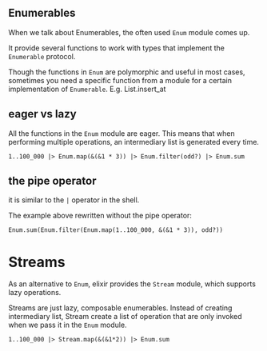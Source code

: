 ## Enumerables

When we talk about Enumerables, the often used `Enum` module comes up.

It provide several functions to work with types that implement the `Enumerable` protocol.

Though the functions in `Enum` are polymorphic and useful in most cases, sometimes you need a 
specific function from a module for a certain implementation of `Enumerable`.
E.g. List.insert_at



## eager vs lazy

All the functions in the `Enum` module are eager. This means that when performing multiple operations, an intermediary list is generated every time.

```
1..100_000 |> Enum.map(&(&1 * 3)) |> Enum.filter(odd?) |> Enum.sum
```


## the pipe operator

it is similar to the `|` operator in the shell.

The example above rewritten without the pipe operator:

```
Enum.sum(Enum.filter(Enum.map(1..100_000, &(&1 * 3)), odd?))
```


# Streams

As an alternative to `Enum`, elixir provides the `Stream` module, which supports lazy operations.

Streams are just lazy, composable enumerables.
Instead of creating intermediary list, Stream create a list of operation that are only invoked when we pass it in the `Enum` module.

```
1..100_000 |> Stream.map(&(&1*2)) |> Enum.sum
```



